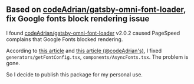 ## Based on [codeAdrian/gatsby-omni-font-loader](https://github.com/codeAdrian/gatsby-omni-font-loader), fix Google fonts block rendering issue

I found [codeAdrian/gatsby-omni-font-loader](https://github.com/codeAdrian/gatsby-omni-font-loader) v2.0.2 caused PageSpeed complains that Google Fonts blocked rendering.

According to [this article](https://pagespeedchecklist.com/asynchronous-google-fonts) and [this article (@codeAdrian's)](https://blog.prototyp.digital/improving-website-performance-by-eliminating-render-blocking-css-and-javascript/), I fixed `generators/getFontConfig.tsx`, `components/AsyncFonts.tsx`. The problem is gone.

So I decide to publish this package for my personal use.
